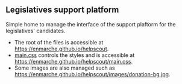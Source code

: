 ## Legislatives support platform

Simple home to manage the interface of the support plaftorm for the legislatives' candidates. 

* The root of the files is accessible at https://enmarche.github.io/helpscout. 
* [main.css](https://github.com/EnMarche/helpscout/blob/master/main.css) controls the styles and is accessible at https://enmarche.github.io/helpscout/main.css.
* Some images are also managed such as https://enmarche.github.io/helpscout/images/donation-bg.jpg. 
